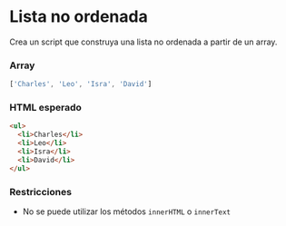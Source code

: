 # Lista no ordenada

Crea un script que construya una lista no ordenada a partir de un array.


### Array
```javascript
['Charles', 'Leo', 'Isra', 'David']    
```

### HTML esperado
```HTML
<ul>
  <li>Charles</li>
  <li>Leo</li>
  <li>Isra</li>
  <li>David</li>
</ul>
```

### Restricciones

- No se puede utilizar los métodos `innerHTML` o `innerText`